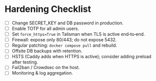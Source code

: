 # Hardening Checklist

- [ ] Change SECRET_KEY and DB password in production.
- [ ] Enable TOTP for all admin users.
- [ ] Set `force_https=True` in Talisman when TLS is active end‑to‑end.
- [ ] Firewall: expose only 80/443; do not expose 5432.
- [ ] Regular patching: `docker compose pull` and rebuild.
- [ ] Offsite DB backups with retention.
- [ ] HSTS (Caddy adds when HTTPS is active); consider adding preload after testing.
- [ ] Fail2ban / Crowdsec on the host.
- [ ] Monitoring & log aggregation.
